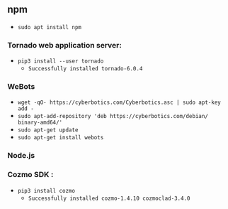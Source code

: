 
## npm
- `sudo apt install npm` 

### Tornado web application server: 
- `pip3 install --user tornado`
   - `Successfully installed tornado-6.0.4`
   
### WeBots
- `wget -qO- https://cyberbotics.com/Cyberbotics.asc | sudo apt-key add -`
- `sudo apt-add-repository 'deb https://cyberbotics.com/debian/ binary-amd64/'`
- `sudo apt-get update`
- `sudo apt-get install webots`

### Node.js 


### Cozmo SDK : 
- `pip3 install cozmo`
   - `Successfully installed cozmo-1.4.10 cozmoclad-3.4.0`


